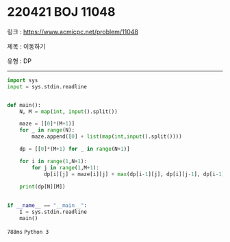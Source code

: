 # 220421 BOJ 11048

링크 : https://www.acmicpc.net/problem/11048

제목 : 이동하기

유형 : DP

---

```python
import sys
input = sys.stdin.readline


def main():
    N, M = map(int, input().split())

    maze = [[0]*(M+1)]
    for _ in range(N):
        maze.append([0] + list(map(int,input().split())))

    dp = [[0]*(M+1) for _ in range(N+1)]

    for i in range(1,N+1):
        for j in range(1,M+1):
            dp[i][j] = maze[i][j] + max(dp[i-1][j], dp[i][j-1], dp[i-1][j-1])
    
    print(dp[N][M])
        

if __name__ == "__main__":
    I = sys.stdin.readline
    main()
```

`788ms` `Python 3`
